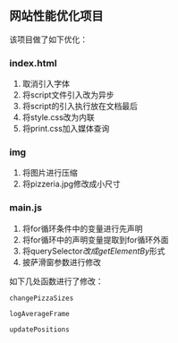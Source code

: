 ## 网站性能优化项目

该项目做了如下优化：

### index.html

1. 取消引入字体
2. 将script文件引入改为异步
3. 将script的引入执行放在文档最后
4. 将style.css改为内联
5. 将print.css加入媒体查询


### img

1. 将图片进行压缩
2. 将pizzeria.jpg修改成小尺寸


### main.js
1. 将for循环条件中的变量进行先声明
2. 将for循环中的声明变量提取到for循环外面
3. 将querySelector*改成getElementBy*形式
4. 披萨滑窗参数进行修改
 
如下几处函数进行了修改：

    changePizzaSizes

    logAverageFrame

    updatePositions

    
   
